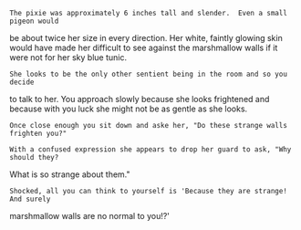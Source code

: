 	The pixie was approximately 6 inches tall and slender.  Even a small pigeon would 
be about twice her size in every direction. Her white, faintly glowing skin
would have made her difficult to see against the marshmallow walls if it
were not for her sky blue tunic.

	She looks to be the only other sentient being in the room and so you decide 
to talk to her.  You approach slowly because she looks frightened and because with
you luck she might not be as gentle as she looks.

	Once close enough you sit down and aske her, "Do these strange walls frighten you?"

	With a confused expression she appears to drop her guard to ask, "Why should they? 
What is so strange about them."

	Shocked, all you can think to yourself is 'Because they are strange! And surely 
marshmallow walls are no normal to you!?'